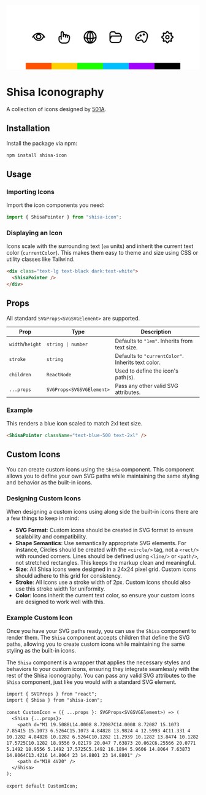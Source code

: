 ![Banner Image](/www/public/banner.png)

# Shisa Iconography

A collection of icons designed by [501A](https://501A.vercel.app).

## Installation

Install the package via npm:

```bash
npm install shisa-icon
```

## Usage

### Importing Icons

Import the icon components you need:

```javascript
import { ShisaPointer } from "shisa-icon";
```

### Displaying an Icon

Icons scale with the surrounding text (`em` units) and inherit the current text color (`currentColor`). This makes them easy to theme and size using CSS or utility classes like Tailwind.

```html
<div class="text-lg text-black dark:text-white">
  <ShisaPointer />
</div>
```

## Props

All standard `SVGProps<SVGSVGElement>` are supported.

| Prop             | Type                      | Description                                        |
| ---------------- | ------------------------- | -------------------------------------------------- |
| `width`/`height` | `string \| number`        | Defaults to `"1em"`. Inherits from text size.      |
| `stroke`         | `string`                  | Defaults to `"currentColor"`. Inherits text color. |
| `children`       | `ReactNode`               | Used to define the icon's path(s).                 |
| `...props`       | `SVGProps<SVGSVGElement>` | Pass any other valid SVG attributes.               |

### Example

This renders a blue icon scaled to match 2xl text size.

```html
<ShisaPointer className="text-blue-500 text-2xl" />
```

## Custom Icons

You can create custom icons using the `Shisa` component. This component allows you to define your own SVG paths while maintaining the same styling and behavior as the built-in icons.

### Designing Custom Icons

When designing a custom icons using along side the built-in icons there are a few things to keep in mind:

- **SVG Format**: Custom icons should be created in SVG format to ensure scalability and compatibility.
- **Shape Semantics**: Use semantically appropriate SVG elements. For instance, Circles should be created with the `<circle/>` tag, not a `<rect/>` with rounded corners. Lines should be defined using `<line/>` or `<path/>`, not stretched rectangles. This keeps the markup clean and meaningful.
- **Size**: All Shisa icons were designed in a 24x24 pixel grid. Custom icons should adhere to this grid for consistency.
- **Stroke**: All icons use a stroke width of 2px. Custom icons should also use this stroke width for uniformity.
- **Color**: Icons inherit the current text color, so ensure your custom icons are designed to work well with this.

### Example Custom Icon

Once you have your SVG paths ready, you can use the `Shisa` component to render them. The `Shisa` component accepts children that define the SVG paths, allowing you to create custom icons while maintaining the same styling as the built-in icons.

The `Shisa` component is a wrapper that applies the necessary styles and behaviors to your custom icons, ensuring they integrate seamlessly with the rest of the Shisa iconography. You can pass any valid SVG attributes to the `Shisa` component, just like you would with a standard SVG element.

```tsx
import { SVGProps } from "react";
import { Shisa } from "shisa-icon";

const CustomIcon = ({ ...props }: SVGProps<SVGSVGElement>) => (
  <Shisa {...props}>
    <path d="M1 19.5088L14.0008 8.72087C14.0008 8.72087 15.1073 7.85415 15.1073 6.5264C15.1073 4.84828 13.9824 4 12.5993 4C11.331 4 10.1282 4.84828 10.1282 6.5264C10.1282 11.2939 10.1282 13.8474 10.1282 17.5725C10.1282 18.9556 9.02179 20.047 7.63873 20.062C6.25566 20.0771 5.1492 18.9556 5.1492 17.5725C5.1492 16.1894 5.9606 14.8064 7.63873 14.8064C13.4216 14.8064 23 14.8801 23 14.8801" />
    <path d="M18 4V20" />
  </Shisa>
);

export default CustomIcon;
```
